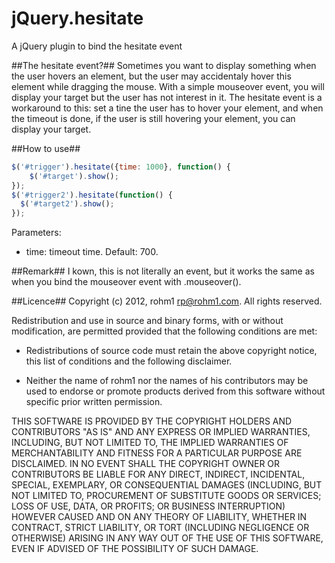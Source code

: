 jQuery.hesitate
===============

A jQuery plugin to bind the hesitate event

##The hesitate event?##
Sometimes you want to display something when the user hovers an element, but the user may accidentaly hover this element while dragging the mouse. With a simple mouseover event, you will display your target but the user has not interest in it. The hesitate event is a workaround to this: set a tine the user has to hover your element, and when the timeout is done, if the user is still hovering your element, you can display your target.

##How to use##
```js
$('#trigger').hesitate({time: 1000}, function() {
	$('#target').show();
});
$('#trigger2').hesitate(function() {
  $('#target2').show();
});
```
Parameters:
* time: timeout time. Default: 700.

##Remark##
I kown, this is not literally an event, but it works the same as when you bind the mouseover event with .mouseover().

##Licence##
Copyright (c) 2012, rohm1 <rp@rohm1.com>.
All rights reserved.

Redistribution and use in source and binary forms, with or without
modification, are permitted provided that the following conditions
are met:

* Redistributions of source code must retain the above copyright
notice, this list of conditions and the following disclaimer.

* Neither the name of rohm1 nor the names of his
contributors may be used to endorse or promote products derived
from this software without specific prior written permission.

THIS SOFTWARE IS PROVIDED BY THE COPYRIGHT HOLDERS AND CONTRIBUTORS
"AS IS" AND ANY EXPRESS OR IMPLIED WARRANTIES, INCLUDING, BUT NOT
LIMITED TO, THE IMPLIED WARRANTIES OF MERCHANTABILITY AND FITNESS
FOR A PARTICULAR PURPOSE ARE DISCLAIMED. IN NO EVENT SHALL THE
COPYRIGHT OWNER OR CONTRIBUTORS BE LIABLE FOR ANY DIRECT, INDIRECT,
INCIDENTAL, SPECIAL, EXEMPLARY, OR CONSEQUENTIAL DAMAGES (INCLUDING,
BUT NOT LIMITED TO, PROCUREMENT OF SUBSTITUTE GOODS OR SERVICES;
LOSS OF USE, DATA, OR PROFITS; OR BUSINESS INTERRUPTION) HOWEVER
CAUSED AND ON ANY THEORY OF LIABILITY, WHETHER IN CONTRACT, STRICT
LIABILITY, OR TORT (INCLUDING NEGLIGENCE OR OTHERWISE) ARISING IN
ANY WAY OUT OF THE USE OF THIS SOFTWARE, EVEN IF ADVISED OF THE
POSSIBILITY OF SUCH DAMAGE.